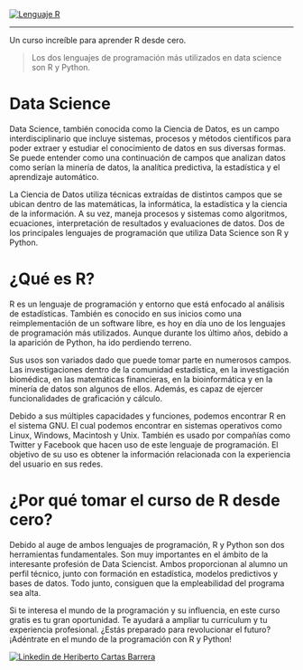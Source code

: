 <div><a class="LI-simple-link" href='https://mx.linkedin.com/in/heriberto-cartas-barrera-010930204?trk=profile-badge'><img src='https://camo.githubusercontent.com/fc5927c6a70ae6baaba9cc4bb9fb7911a60acf00f49a2723fbdc6257dfe450f2/68747470733a2f2f313030306d61726361732e6e65742f77702d636f6e7https://www.masterbigdataonline.com/images/R_logo.svg.png' alt='Lenguaje R' title="Ver más cursos en Linkedin"/></a></div>

------------
Un curso increíble para aprender R desde cero.

> Los dos lenguajes de programación más utilizados en data science son R y Python.

# Data Science
Data Science, también conocida como la Ciencia de Datos, es un campo interdisciplinario que incluye sistemas, procesos y métodos científicos para poder extraer y estudiar el conocimiento de datos en sus diversas formas. Se puede entender como una continuación de campos que analizan datos como serían la minería de datos, la analítica predictiva, la estadística y el aprendizaje automático.

La Ciencia de Datos utiliza técnicas extraídas de distintos campos que se ubican dentro de las matemáticas, la informática, la estadística y la ciencia de la información. A su vez, maneja procesos y sistemas como algoritmos, ecuaciones, interpretación de resultados y evaluaciones de datos. Dos de los principales lenguajes de programación que utiliza Data Science son R y Python.

# ¿Qué es R?
R es un lenguaje de programación y entorno que está enfocado al análisis de estadísticas. También es conocido en sus inicios como una reimplementación de un software libre, es hoy en día uno de los lenguajes de programación más utilizados. Aunque durante los último años, debido a la aparición de Python, ha ido perdiendo terreno.

Sus usos son variados dado que puede tomar parte en numerosos campos. Las investigaciones dentro de la comunidad estadística, en la investigación biomédica, en las matemáticas financieras, en la bioinformática y en la minería de datos son algunos de ellos. Además, es capaz de ejercer funcionalidades de graficación y cálculo.

Debido a sus múltiples capacidades y funciones, podemos encontrar R en el sistema GNU. El cual podemos encontrar en sistemas operativos como Linux, Windows, Macintosh y Unix. También es usado por compañías como Twitter y Facebook que hacen uso de este lenguaje de programación. El objetivo de su uso es obtener la información relacionada con la experiencia del usuario en sus redes.

# ¿Por qué tomar el curso de R desde cero?
Debido al auge de ambos lenguajes de programación, R y Python son dos herramientas fundamentales. Son muy importantes en el ámbito de la interesante profesión de Data Sciencist. Ambos proporcionan al alumno un perfil técnico, junto con formación en estadística, modelos predictivos y bases de datos. Todo junto, consiguen que la empleabilidad del programa sea alta.

Si te interesa el mundo de la programación y su influencia, en este curso gratis es tu gran oportunidad. Te ayudará a ampliar tu currículum y tu experiencia profesional. ¿Estás preparado para revolucionar el futuro? ¡Adéntrate en el mundo de la programación con R y Python!

<div><a class="LI-simple-link" href='https://mx.linkedin.com/in/heriberto-cartas-barrera-010930204?trk=profile-badge'><img src='https://camo.githubusercontent.com/191c8eba9d324d4c14409bd39b2c495da60ea09357e1e68f311eee9713bd9c6b/68747470733a2f2f7374617469632d657870312e6c6963646e2e636f6d2f736364732f636f6d6d6f6e2f752f696d616765732f6c6f676f732f6c696e6b6564696e2f6c6f676f5f6c696e6b6564696e5f39337832315f76322e706e67' alt='Linkedin de Heriberto Cartas Barrera' title="Linkedin de Heriberto Cartas Barrera"/></a></div>